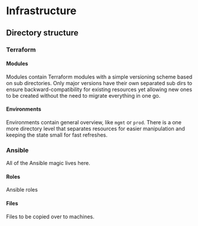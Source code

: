 # Infrastructure

## Directory structure

### Terraform

#### Modules

Modules contain Terraform modules with a simple versioning scheme based on sub directories. Only major versions have their own separated sub dirs to ensure backward-compatibility for existing resources yet allowing new ones to be created without the need to migrate everything in one go.

#### Environments

Environments contain general overview, like `mgmt` or `prod`. There is a one more directory level that separates resources for easier manipulation and keeping the state small for fast refreshes.

### Ansible

All of the Ansible magic lives here.

#### Roles

Ansible roles

#### Files

Files to be copied over to machines.
